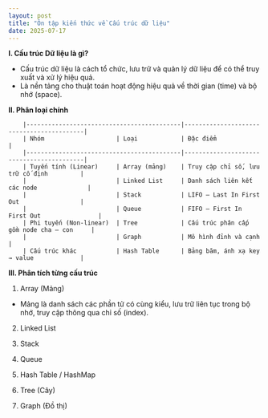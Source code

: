 ```yaml
---
layout: post
title: "Ôn tập kiến thức về Cấu trúc dữ liệu"
date: 2025-07-17
---
```


**I. Cấu trúc Dữ liệu là gì?**

- Cấu trúc dữ liệu là cách tổ chức, lưu trữ và quản lý dữ liệu để có thể truy xuất và xử lý hiệu quả.
- Là nền tảng cho thuật toán hoạt động hiệu quả về thời gian (time) và bộ nhớ (space).

**II. Phân loại chính**

        |-------------------------------------------|------------------------------------------|
        | Nhóm                    | Loại            | Đặc điểm                                 |
        |-------------------------------------------|------------------------------------------|
        | Tuyến tính (Linear)     | Array (mảng)    | Truy cập chỉ số, lưu trữ cố định         |
        |                         | Linked List     | Danh sách liên kết các node              |
        |                         | Stack           | LIFO – Last In First Out                 |
        |                         | Queue           | FIFO – First In First Out                |
        | Phi tuyến (Non-linear)  | Tree            | Cấu trúc phân cấp gồm node cha – con     |
        |                         | Graph           | Mô hình đỉnh và cạnh                     |
        | Cấu trúc khác           | Hash Table      | Bảng băm, ánh xạ key → value             |

**III. Phân tích từng cấu trúc**

1. Array (Mảng)

- Mảng là danh sách các phần tử có cùng kiểu, lưu trữ liên tục trong bộ nhớ, truy cập thông qua chỉ số (index).

2. Linked List

3. Stack

4. Queue

5. Hash Table / HashMap

6. Tree (Cây)

7. Graph (Đồ thị)
